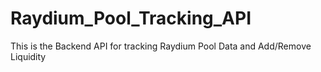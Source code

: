 # Raydium_Pool_Tracking_API
This is the Backend API for tracking Raydium Pool Data and Add/Remove Liquidity
